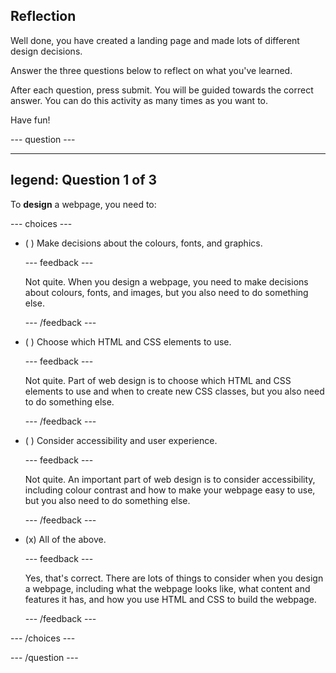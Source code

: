## Reflection

Well done, you have created a landing page and made lots of different design decisions.

Answer the three questions below to reflect on what you've learned.

After each question, press submit. You will be guided towards the correct answer. You can do this activity as many times as you want to.

Have fun!

--- question ---

---
legend: Question 1 of 3
---

To **design** a webpage, you need to:

--- choices ---

- ( ) Make decisions about the colours, fonts, and graphics.

  --- feedback ---

  Not quite. When you design a webpage, you need to make decisions about colours, fonts, and images, but you also need to do something else.

  --- /feedback ---

- ( ) Choose which HTML and CSS elements to use.

  --- feedback ---

  Not quite. Part of web design is to choose which HTML and CSS elements to use and when to create new CSS classes, but you also need to do something else.

  --- /feedback ---

- ( ) Consider accessibility and user experience.

  --- feedback ---

  Not quite. An important part of web design is to consider accessibility, including colour contrast and how to make your webpage easy to use, but you also need to do something else.

  --- /feedback ---

- (x) All of the above.

  --- feedback ---

  Yes, that's correct. There are lots of things to consider when you design a webpage, including what the webpage looks like, what content and features it has, and how you use HTML and CSS to build the webpage.

  --- /feedback ---

--- /choices ---

--- /question ---
